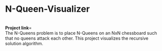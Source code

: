 # N-Queen-Visualizer
<Br>
<b>Project link</b>=<a href=file:///C:/Users/ADMIN/Desktop/n%20queen%20visulizer/nqueen.html" ></a>
<br>
The N-Queens problem is to place N-Queens on an NxN chessboard such that no queens attack each other. This project visualizes the recursive solution algorithm.
